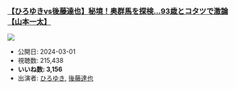 ### [【ひろゆきvs後藤達也】秘境！奥群馬を探検…93歳とコタツで激論【山本一太】](https://www.youtube.com/watch?v=ptMo4eHjejU)
[![](https://img.youtube.com/vi/ptMo4eHjejU/sddefault.jpg)](https://www.youtube.com/watch?v=ptMo4eHjejU)
-   公開日: 2024-03-01
-   視聴数: 215,438
-   **いいね数: 3,156**
-   出演者: [ひろゆき](/rehacq_fan/people/ひろゆき "wikilink"), [後藤達也](/rehacq_fan/people/後藤達也 "wikilink")
